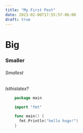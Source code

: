 ```yaml
---
title: "My First Post"
date: 2023-02-06T17:55:57-06:00
draft: true
---
```


# Big

### Smaller

###### Smallest

$Is this latex?$

```go
    package main

    import "fmt"

    func main() {
      fmt.Println("hello hugo!")
    }
```